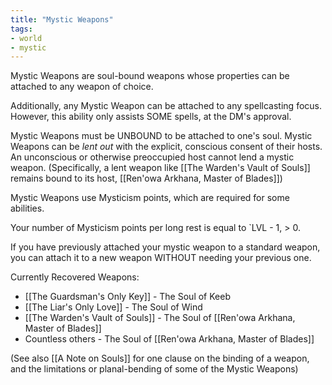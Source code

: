 ```yaml
---
title: "Mystic Weapons"
tags:
- world
- mystic
---
```


Mystic Weapons are soul-bound weapons whose properties can be attached to any weapon of choice.

Additionally, any Mystic Weapon can be attached to any spellcasting focus.
However, this ability only assists SOME spells, at the DM's approval.

Mystic Weapons must be UNBOUND to be attached to one's soul.
Mystic Weapons can be *lent out* with the explicit, conscious consent of their hosts. An unconscious or otherwise preoccupied host cannot lend a mystic weapon.
(Specifically, a lent weapon like [[The Warden's Vault of Souls]] remains bound to its host, [[Ren'owa Arkhana, Master of Blades]])

Mystic Weapons use Mysticism points, which are required for some abilities.

Your number of Mysticism points per long rest is equal to `LVL - 1, > 0.

If you have previously attached your mystic weapon to a standard weapon, you can attach it to a new weapon WITHOUT needing your previous one.

Currently Recovered Weapons:
- [[The Guardsman's Only Key]] - The Soul of Keeb
- [[The Liar's Only Love]] - The Soul of Wind
- [[The Warden's Vault of Souls]] - The Soul of [[Ren'owa Arkhana, Master of Blades]]
- Countless others - The Soul of [[Ren'owa Arkhana, Master of Blades]]

(See also [[A Note on Souls]] for one clause on the binding of a weapon, and the limitations or planal-bending of some of the Mystic Weapons)